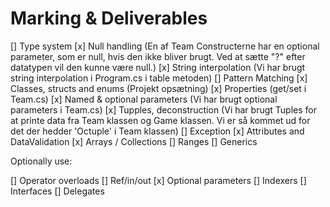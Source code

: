 # Marking & Deliverables

  []  Type system
  [x]  Null handling (En af Team Constructerne har en optional parameter, som er null, hvis den ikke bliver brugt. Ved at sætte "?" efter datatypen vil den kunne være null.)
  [x]  String interpolation (Vi har brugt string interpolation i Program.cs i table metoden)
  []  Pattern Matching
  [x]  Classes, structs and enums (Projekt opsætning)
  [x]  Properties (get/set i Team.cs)
  [x]  Named & optional parameters (Vi har brugt optional parameters i Team.cs)
  [x]  Tupples, deconstruction (Vi har brugt Tuples for at printe data fra Team klassen og Game klassen. Vi er så kommet ud for det der hedder 'Octuple' i Team klassen)
  []  Exception
  [x]  Attributes and DataValidation
  [x]  Arrays / Collections
  []  Ranges
  []  Generics

Optionally use:

  []  Operator overloads
  []  Ref/in/out
  [x]  Optional parameters
  []  Indexers
  []  Interfaces
  []  Delegates
